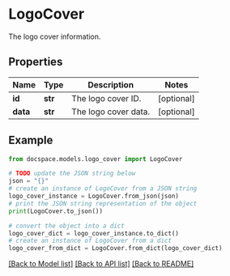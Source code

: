 # LogoCover

The logo cover information.

## Properties

Name | Type | Description | Notes
------------ | ------------- | ------------- | -------------
**id** | **str** | The logo cover ID. | [optional] 
**data** | **str** | The logo cover data. | [optional] 

## Example

```python
from docspace.models.logo_cover import LogoCover

# TODO update the JSON string below
json = "{}"
# create an instance of LogoCover from a JSON string
logo_cover_instance = LogoCover.from_json(json)
# print the JSON string representation of the object
print(LogoCover.to_json())

# convert the object into a dict
logo_cover_dict = logo_cover_instance.to_dict()
# create an instance of LogoCover from a dict
logo_cover_from_dict = LogoCover.from_dict(logo_cover_dict)
```
[[Back to Model list]](../README.md#documentation-for-models) [[Back to API list]](../README.md#documentation-for-api-endpoints) [[Back to README]](../README.md)


